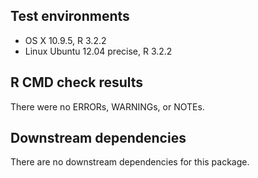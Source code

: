 ## Test environments
* OS X 10.9.5, R 3.2.2
* Linux Ubuntu 12.04 precise, R 3.2.2


## R CMD check results
There were no ERRORs, WARNINGs, or NOTEs.


## Downstream dependencies
There are no downstream dependencies for this package.
